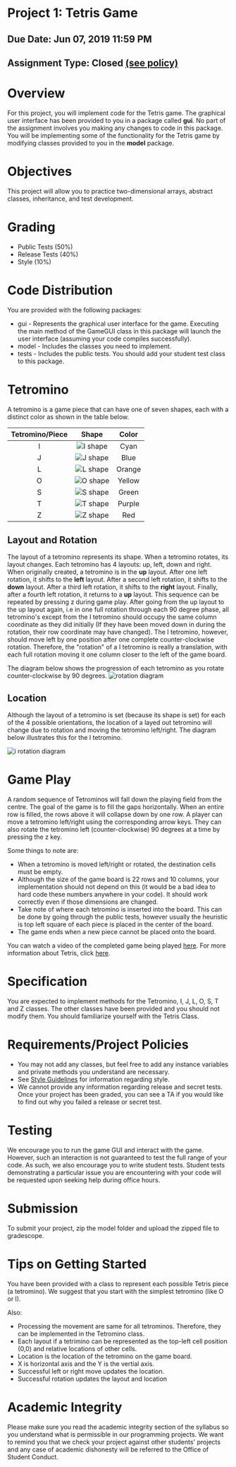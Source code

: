 # Project 1: Tetris Game
## Due Date: Jun 07, 2019 11:59 PM
## Assignment Type: Closed [(see policy)](http://www.cs.umd.edu/class/summer2019/cmsc132/openClosedPolicy.shtml)

# Overview
For this project, you will implement code for the Tetris game. The graphical user interface has been provided to you in a package called **gui**. No part of the assignment involves you making any changes to code in this package. You will be implementing some of the functionality for the Tetris game by modifying classes provided to you in the **model** package.

# Objectives
This project will allow you to practice two-dimensional arrays, abstract classes, inheritance, and test development.

# Grading
* Public Tests (50%)
* Release Tests (40%)
* Style (10%)

# Code Distribution
You are provided with the following packages:
* gui - Represents the graphical user interface for the game. Executing the main method of the GameGUI class in this package will launch the user interface (assuming your code compiles successfully).
* model - Includes the classes you need to implement.
* tests - Includes the public tests. You should add your student test class to this package.

# Tetromino
A tetromino is a game piece that can have one of seven shapes, each with a distinct color as shown in the table below.

| Tetromino/Piece    | Shape  | Color |
|:------------------:|:------:|:-----:|
|I                   |![I shape](./images/i.png)|Cyan|
|J                   |![J shape](./images/j.png)|Blue|
|L                   |![L shape](./images/l.png)|Orange|
|O                   |![O shape](./images/o.png)|Yellow|
|S                   |![S shape](./images/s.png)|Green|
|T                   |![T shape](./images/t.png)|Purple|
|Z                   |![Z shape](./images/z.png)|Red|

## Layout and Rotation
The layout of a tetromino represents its shape. When a tetromino rotates, its layout changes. Each tetromino has 4 layouts: up, left, down and right. When originally created, a tetromino is in the **up** layout. After one left rotation, it shifts to the **left** layout. After a second left rotation, it shifts to the **down** layout. After a third left rotation, it shifts to the **right** layout. Finally, after a fourth left rotation, it returns to a **up** layout. This sequence can be repeated by pressing z during game play. After going from the up layout to the up layout again, i.e in one full rotation through each 90 degree phase, all tetromino's except from the I tetromino should occupy the same column coordinate as they did initially (If they have been moved down in during the rotation, their row coordinate may have changed). The I tetromino, however, should move left by one position after one complete counter-clockwise rotation. Therefore, the "rotation" of a I tetromino is really a translation, with each full rotation moving it one column closer to the left of the game board.

The diagram below shows the progression of each tetromino as you rotate counter-clockwise by 90 degrees.
![rotation diagram](./images/rotation.png)

## Location
Although the layout of a tetromino is set (because its shape is set) for each of the 4 possible orientations, the location of a layed out tetromino will change due to rotation and moving the tetromino left/right. The diagram below illustrates this for the I tetromino.

![i rotation diagram](./images/i_rotation.png)

# Game Play
A random sequence of Tetrominos will fall down the playing field from the centre. The goal of the game is to fill the gaps horizontally. When an entire row is filled, the rows above it will collapse down by one row. A player can move a tetromino left/right using the corresponding arrow keys. They can also rotate the  tetromino left (counter-clockwise) 90 degrees at a time by pressing the z key.

Some things to note are:
* When a tetromino is moved left/right or rotated, the destination cells must be empty.
* Although the size of the  game board is 22 rows and 10 columns, your implementation should not depend on this (it would be a bad idea to hard code these numbers anywhere in your code). It should work correctly even if those dimensions are changed.
* Take note of where each tetromino is inserted into the board. This can be done by going through the public tests, however usually the heuristic is top left square of each piece is placed in the center of the board. 
* The game ends when a new piece cannot be placed onto the board. 

You can watch a video of the completed game being played [here](https://www.youtube.com/watch?v=ZTSXeSgZFtQ&feature=youtu.be). For more information about Tetris, click [here](https://en.wikipedia.org/wiki/Tetris).

# Specification
You are expected to implement methods for the Tetromino, I, J, L, O, S, T and Z classes. The other classes have been provided and you should not modify them. You should familiarize yourself with the Tetris Class.

# Requirements/Project Policies
* You may not add any classes, but feel free to add any instance variables and private methods you understand are necessary.
* See [Style Guidelines](http://www.cs.umd.edu/class/summer2017/cmsc132/resources/StyleGuidelines.html) for information regarding style.
* We cannot provide any information regarding release and secret tests. Once your project has been graded, you can see a TA if you would like to find out why you failed a release or secret test.

# Testing
We encourage you to run the game GUI and interact with the game. However, such an interaction is not guaranteed to test the full range of your code. As such, we also encourage you to write student tests. Student tests demonstrating a particular issue you are encountering with your code will be requested upon seeking help during office hours.

# Submission
To submit your project, zip the model folder and upload the zipped file to gradescope.

# Tips on Getting Started
You have been provided with a class to represent each possible Tetris piece (a tetromino). We suggest that you start with the simplest tetromino (like O or I).

Also:
* Processing the movement are same for all tetrominos. Therefore, they can be implemented in the Tetromino class.
* Each layout if a tetrimino can be represented as the top-left cell position (0,0) and relative locations of other cells.
* Location is the location of the tetromino on the game board.
* X is horizontal axis and the Y is the vertial axis.
* Successful left or right move updates the location.
* Successful rotation updates the layout and location

# Academic Integrity
Please make sure you read the academic integrity section of the syllabus so you understand what is permissible in our programming projects. We want to remind you that we check your project against other students' projects and any case of academic dishonesty will be referred to the Office of Student Conduct. 
